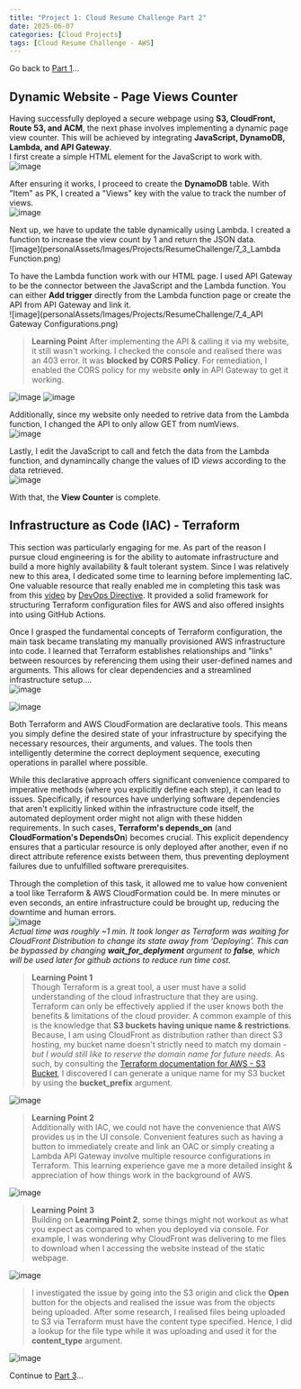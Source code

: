 ```yaml
---
title: "Project 1: Cloud Resume Challenge Part 2"
date: 2025-06-07
categories: [Cloud Projects]
tags: [Cloud Resume Challenge - AWS]
---
```

Go back to [Part 1](https://c-kq.github.io/posts/CloudResumeChallenge-Part1/)...
   
  
## Dynamic Website - Page Views Counter
Having successfully deployed a secure webpage using **S3, CloudFront, Route 53, and ACM**, the next phase involves implementing a dynamic page view counter. This will be achieved by integrating **JavaScript, DynamoDB, Lambda, and API Gateway**.  
I first create a simple HTML element for the JavaScript to work with.  
![image](personalAssets/Images/Projects/ResumeChallenge/7_1_JavaScript_PageViews.png)
  
After ensuring it works, I proceed to create the **DynamoDB** table. With "Item" as PK, I created a "Views" key with the value to track the number of views.  
![image](personalAssets/Images/Projects/ResumeChallenge/7_2_DynamoDB.png)
  
Next up, we have to update the table dynamically using Lambda. I created a function to increase the view count by 1 and return the JSON data.  
![image](personalAssets/Images/Projects/ResumeChallenge/7_3_Lambda Function.png)
  
To have the Lambda function work with our HTML page. I used API Gateway to be the connector between the JavaScript and the Lambda function. You can either **Add trigger** directly from the Lambda function page or create the API from API Gateway and link it.  
![image](personalAssets/Images/Projects/ResumeChallenge/7_4_API Gateway Configurations.png)
  
>**Learning Point**
After implementing the API & calling it via my website, it still wasn't working. I checked the console and realised there was an 403 error. It was **blocked by CORS Policy**. For remediation, I enabled the CORS policy for my website **only** in API Gateway to get it working.  

![image](personalAssets/Images/Projects/ResumeChallenge/7_5_LearningPoint_CORS.png)
![image](personalAssets/Images/Projects/ResumeChallenge/7_5_LearningPoint_CORSEnabled.png)
  
Additionally, since my website only needed to retrive data from the Lambda function, I changed the API to only allow GET from numViews.  
![image](personalAssets/Images/Projects/ResumeChallenge/7_6_APIGateway_Getonly.png)
  
Lastly, I edit the JavaScript to call and fetch the data from the Lambda function, and dynamincally change the values of ID _views_ according to the data retrieved.  
![image](personalAssets/Images/Projects/ResumeChallenge/7_7_JavascriptUpdate.png)
  
With that, the **View Counter** is complete.  
  
  
## Infrastructure as Code (IAC) - Terraform
This section was particularly engaging for me. As part of the reason I pursue cloud engineering is for the ability to automate infrastructure and build a more highly availability & fault tolerant system. Since I was relatively new to this area, I dedicated some time to learning before implementing IaC. One valuable resource that really enabled me in completing this task was from this [video](https://www.youtube.com/watch?v=7xngnjfIlK4) by [DevOps Directive](https://www.youtube.com/@DevOpsDirective). It provided a solid framework for structuring Terraform configuration files for AWS and also offered insights into using GitHub Actions.  
  
Once I grasped the fundamental concepts of Terraform configuration, the main task became translating my manually provisioned AWS infrastructure into code. I learned that Terraform establishes relationships and "links" between resources by referencing them using their user-defined names and arguments. This allows for clear dependencies and a streamlined infrastructure setup....  
![image](personalAssets/Images/Projects/ResumeChallenge/12_1_IAAC_DynamoDB.png)  
  
![image](personalAssets/Images/Projects/ResumeChallenge/12_2_IAAC_S3DependsOn.png)  
  
Both Terraform and AWS CloudFormation are declarative tools. This means you simply define the desired state of your infrastructure by specifying the necessary resources, their arguments, and values. The tools then intelligently determine the correct deployment sequence, executing operations in parallel where possible.  
  
While this declarative approach offers significant convenience compared to imperative methods (where you explicitly define each step), it can lead to issues. Specifically, if resources have underlying software dependencies that aren't explicitly linked within the infrastructure code itself, the automated deployment order might not align with these hidden requirements. In such cases, **Terraform's depends_on** (and **CloudFormation's DependsOn**) becomes crucial. This explicit dependency ensures that a particular resource is only deployed after another, even if no direct attribute reference exists between them, thus preventing deployment failures due to unfulfilled software prerequisites.  
  
Through the completion of this task, it allowed me to value how convenient a tool like Terraform & AWS CloudFormation could be. In mere minutes or even seconds, an entire infrastructure could be brought up, reducing the downtime and human errors.  
![image](personalAssets/Images/Projects/ResumeChallenge/12_3_IAAC_CloudFront_Deployment.png)  
_Actual time was roughly ~1 min. It took longer as Terraform was waiting for CloudFront Distribution to change its state away from _‘Deploying’_. This can be bypassed by changing **wait_for_deplyment** argument to **false**, which will be used later for github actions to reduce run time cost._  
  
>**Learning Point 1**  
Though Terraform is a great tool, a user must have a solid understanding of the cloud infrastructure that they are using. Terraform can only be effectively applied if the user knows both the benefits & limitations of the cloud provider. A common example of this is the knowledge that **S3 buckets having unique name & restrictions**. Because, I am using CloudFront as distribution rather than direct S3 hosting, my bucket name doesn't strictly need to match my domain - _but I would still like to reserve the domain name for future needs_. As such, by consulting the [Terraform documentation for AWS - S3 Bucket](https://registry.terraform.io/providers/hashicorp/aws/latest/docs/resources/s3_bucket), I discovered I can generate a unique name for my S3 bucket by using the **bucket_prefix** argument.  

![image](personalAssets/Images/Projects/ResumeChallenge/12_4_IAAC_S3BucketName.png)  
  
>**Learning Point 2**  
Additionally with IAC, we could not have the convenience that AWS provides us in the UI console. Convenient features such as having a button to immediately create and link an OAC or simply creating a Lambda API Gateway involve multiple resource configurations in Terraform. This learning experience gave me a more detailed insight & appreciation of how things work in the background of AWS.  

![image](personalAssets/Images/Projects/ResumeChallenge/12_5_IAAC_OAC&APIGateway.png)  
  
>**Learning Point 3**  
Building on **Learning Point 2**, some things might not workout as what you expect as compared to when you deployed via console. For example, I was wondering why CloudFront was delivering to me files to download when I accessing the website instead of the static webpage.  

![image](personalAssets/Images/Projects/ResumeChallenge/12_6_IAAC_S3FileType.png)  
  
>I investigated the issue by going into the S3 origin and click the **Open** button for the objects and realised the issue was from the objects being uploaded. After some research, I realised files being uploaded to S3 via Terraform must have the content type specified. Hence, I did a lookup for the file type while it was uploading and used it for the **content_type** argument.  

![image](personalAssets/Images/Projects/ResumeChallenge/12_7_IAAC_ContentTypeLookup.png)  
  
  
  
  
Continue to [Part 3](https://c-kq.github.io/posts/CloudResumeChallenge-Part3/)...

















